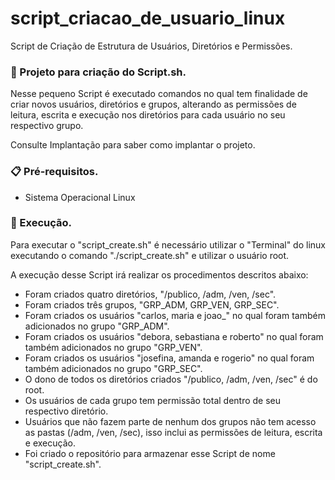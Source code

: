 # script_criacao_de_usuario_linux
Script de Criação de Estrutura de Usuários, Diretórios e Permissões.

### 🚀 Projeto para criação do Script.sh.
 
Nesse pequeno Script é executado comandos no qual tem finalidade de criar novos usuários, diretórios e grupos, alterando as permissões de leitura, escrita e execução nos diretórios para cada usuário no seu respectivo grupo.

Consulte Implantação para saber como implantar o projeto.

### 📋 Pré-requisitos.

- Sistema Operacional Linux

### 🔧 Execução.

Para executar o "script_create.sh" é necessário utilizar o "Terminal" do linux executando o comando "./script_create.sh" e utilizar o usuário root.

A execução desse Script irá realizar os procedimentos descritos abaixo:

- Foram criados quatro diretórios, "/publico, /adm, /ven, /sec".
- Foram criados três grupos, "GRP_ADM, GRP_VEN, GRP_SEC".
- Foram criados os usuários "carlos, maria e joao_" no qual foram também adicionados no grupo "GRP_ADM".
- Foram criados os usuários "debora, sebastiana e roberto" no qual foram também adicionados no grupo "GRP_VEN".
- Foram criados os usuários "josefina, amanda e rogerio" no qual foram também adicionados no grupo "GRP_SEC".
- O dono de todos os diretórios criados "/publico, /adm, /ven, /sec" é do root.
- Os usuários de cada grupo tem permissão total dentro de seu respectivo diretório.
- Usuários que não fazem parte de nenhum dos grupos não tem acesso as pastas (/adm, /ven, /sec), isso inclui as permissões de leitura, escrita e execução.
- Foi criado o repositório para armazenar esse Script de nome "script_create.sh".
